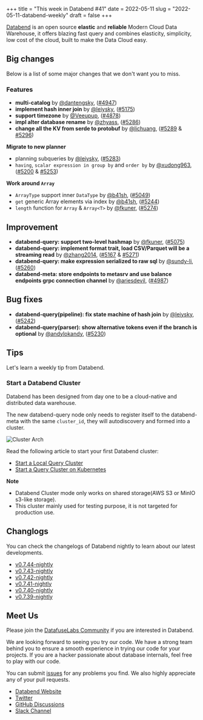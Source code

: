 +++
title = "This week in Databend #41"
date = 2022-05-11
slug = "2022-05-11-databend-weekly"
draft = false
+++

[Databend](https://github.com/datafuselabs/databend) is an open source **elastic** and **reliable** Modern Cloud Data Warehouse, it offers blazing fast query and combines elasticity, simplicity, low cost of the cloud, built to make the Data Cloud easy.

## Big changes

Below is a list of some major changes that we don't want you to miss.

### Features

- **multi-catalog** by [@dantengsky](https://github.com/dantengsky), ([#4947](https://github.com/datafuselabs/databend/pull/4947))
- **implement hash inner join** by [@leiysky](https://github.com/leiysky), ([#5175](https://github.com/datafuselabs/databend/pull/5175))
- **support timezone** by [@Veeupup](https://github.com/Veeupup), ([#4878](https://github.com/datafuselabs/databend/pull/4878))
- **impl alter database rename** by [@zhyass](https://github.com/zhyass), ([#5286](https://github.com/datafuselabs/databend/pull/5286))
- **change all the KV from serde to protobuf** by [@lichuang](https://github.com/lichuang), ([#5289](https://github.com/datafuselabs/databend/pull/5289) & [#5296](https://github.com/datafuselabs/databend/pull/5296))

**Migrate to new planner**

- planning subqueries by [@leiysky](https://github.com/leiysky), ([#5283](https://github.com/datafuselabs/databend/pull/5283))
- `having`, `scalar expression in group by` and `order by` by [@xudong963](https://github.com/xudong963), ([#5200](https://github.com/datafuselabs/databend/pull/5200) & [#5253](https://github.com/datafuselabs/databend/pull/5253))

**Work around `Array`**

- `ArrayType` support inner `DataType` by [@b41sh](https://github.com/b41sh), ([#5049](https://github.com/datafuselabs/databend/pull/5049))
- `get` generic Array elements via index by [@b41sh](https://github.com/b41sh), ([#5244](https://github.com/datafuselabs/databend/pull/5244))
- `length` function for `Array` & `Array<T>` by [@fkuner](https://github.com/fkuner), ([#5274](https://github.com/datafuselabs/databend/pull/5274))

## Improvement

- **databend-query: support two-level hashmap** by [@fkuner](https://github.com/fkuner), ([#5075](https://github.com/datafuselabs/databend/pull/5075))
- **databend-query: implement format trait, load CSV/Parquet will be a streaming read** by [@zhang2014](https://github.com/zhang2014), ([#5167](https://github.com/datafuselabs/databend/pull/5167) & [#5271](https://github.com/datafuselabs/databend/pull/5271))
- **databend-query: make expression serialized to raw sql** by [@sundy-li](https://github.com/sundy-li), ([#5260](https://github.com/datafuselabs/databend/pull/5260))
- **databend-meta: store endpoints to metasrv and use balance endpoints grpc connection channel** by [@ariesdevil](https://github.com/ariesdevil), ([#4987](https://github.com/datafuselabs/databend/pull/4987))

## Bug fixes

- **databend-query(pipeline): fix state machine of hash join** by [@leiysky](https://github.com/leiysky), ([#5242](https://github.com/datafuselabs/databend/pull/5242))
- **databend-query(parser):  show alternative tokens even if the branch is optional** by [@andylokandy](https://github.com/andylokandy), ([#5230](https://github.com/datafuselabs/databend/pull/5230))

## Tips

Let's learn a weekly tip from Databend.

### Start a Databend Cluster

Databend has been designed from day one to be a cloud-native and distributed data warehouse.

The new databend-query node only needs to register itself to the databend-meta with the same `cluster_id`, they will autodiscovery and formed into a cluster.

![Cluster Arch](https://datafuse-1253727613.cos.ap-hongkong.myqcloud.com/deploy-minio-cluster.png)

Read the following article to start your first Databend cluster:

- [Start a Local Query Cluster](https://databend.rs/doc/deploy/cluster-minio)
- [Start a Query Cluster on Kubernetes](https://databend.rs/doc/deploy/cluster-k8s-minio)

**Note**

- Databend Cluster mode only works on shared storage(AWS S3 or MinIO s3-like storage).
- This cluster mainly used for testing purpose, it is not targeted for production use.

## Changlogs

You can check the changelogs of Databend nightly to learn about our latest developments.

- [v0.7.44-nightly](https://github.com/datafuselabs/databend/releases/tag/v0.7.44-nightly)
- [v0.7.43-nightly](https://github.com/datafuselabs/databend/releases/tag/v0.7.43-nightly)
- [v0.7.42-nightly](https://github.com/datafuselabs/databend/releases/tag/v0.7.42-nightly)
- [v0.7.41-nightly](https://github.com/datafuselabs/databend/releases/tag/v0.7.41-nightly)
- [v0.7.40-nightly](https://github.com/datafuselabs/databend/releases/tag/v0.7.40-nightly)
- [v0.7.39-nightly](https://github.com/datafuselabs/databend/releases/tag/v0.7.39-nightly)

## Meet Us

Please join the [DatafuseLabs Community](https://github.com/datafuselabs/) if you are interested in Databend.

We are looking forward to seeing you try our code. We have a strong team behind you to ensure a smooth experience in trying our code for your projects.
If you are a hacker passionate about database internals, feel free to play with our code.

You can submit [issues](https://github.com/datafuselabs/databend/issues) for any problems you find. We also highly appreciate any of your pull requests.

- [Databend Website](https://databend.rs)
- [Twitter](https://twitter.com/Datafuse_Labs)
- [GitHub Discussions](https://github.com/datafuselabs/databend/discussions)
- [Slack Channel](https://datafusecloud.slack.com/join/shared_invite/zt-nojrc9up-50IRla1Y1h56rqwCTkkDJA)
